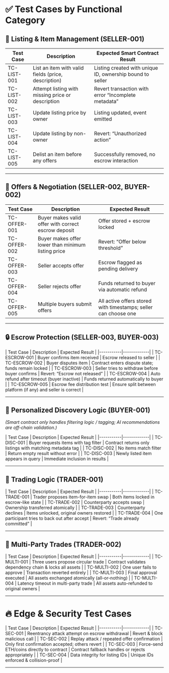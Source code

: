 # ✅ **Test Cases by Functional Category**

## 📌 **Listing & Item Management (SELLER-001)**

| Test Case   | Description                                         | Expected Smart Contract Result                            |
| ----------- | --------------------------------------------------- | --------------------------------------------------------- |
| TC-LIST-001 | List an item with valid fields (price, description) | Listing created with unique ID, ownership bound to seller |
| TC-LIST-002 | Attempt listing with missing price or description   | Revert transaction with error “Incomplete metadata”       |
| TC-LIST-003 | Update listing price by owner                       | Listing updated, event emitted                            |
| TC-LIST-004 | Update listing by non-owner                         | Revert: “Unauthorized action”                             |
| TC-LIST-005 | Delist an item before any offers                    | Successfully removed, no escrow interaction               |

---

## 🤝 **Offers & Negotiation (SELLER-002, BUYER-002)**

| Test Case    | Description                                         | Expected Result                                                 |
| ------------ | --------------------------------------------------- | --------------------------------------------------------------- |
| TC-OFFER-001 | Buyer makes valid offer with correct escrow deposit | Offer stored + escrow locked                                    |
| TC-OFFER-002 | Buyer makes offer lower than minimum listing price  | Revert: “Offer below threshold”                                 |
| TC-OFFER-003 | Seller accepts offer                                | Escrow flagged as pending delivery                              |
| TC-OFFER-004 | Seller rejects offer                                | Funds returned to buyer via automatic refund                    |
| TC-OFFER-005 | Multiple buyers submit offers                       | All active offers stored with timestamps; seller can choose one |

---

## 🔒 **Escrow Protection (SELLER-003, BUYER-003)**

| Test Case | Description | Expected Result |
|-----------|-------------|
| TC-ESCROW-001 | Buyer confirms item received | Escrow released to seller |
| TC-ESCROW-002 | Buyer disputes item | Contract enters dispute state; funds remain locked |
| TC-ESCROW-003 | Seller tries to withdraw before buyer confirms | Revert: “Escrow not released” |
| TC-ESCROW-004 | Auto refund after timeout (buyer inactive) | Funds returned automatically to buyer |
| TC-ESCROW-005 | Escrow fee distribution test | Ensure split between platform (if any) and seller is correct |

---

## 🎯 **Personalized Discovery Logic (BUYER-001)**

*(Smart contract only handles filtering logic / tagging; AI recommendations are off-chain validation.)*

| Test Case | Description | Expected Result |
|-----------|-------------|
| TC-DISC-001 | Buyer requests items with tag filter | Contract returns only listings with matching metadata tag |
| TC-DISC-002 | No items match filter | Return empty result without error |
| TC-DISC-003 | Newly listed item appears in query | Immediate inclusion in results |

---

## 🔄 **Trading Logic (TRADER-001)**

| Test Case | Description | Expected Result |
|-----------|-------------|
| TC-TRADE-001 | Trader proposes item-for-item swap | Both items locked in escrow-like state |
| TC-TRADE-002 | Counterparty accepts swap | Ownership transferred atomically |
| TC-TRADE-003 | Counterparty declines | Items unlocked, original owners restored |
| TC-TRADE-004 | One participant tries to back out after accept | Revert: “Trade already committed” |

---

## 🔗 **Multi-Party Trades (TRADER-002)**

| Test Case | Description | Expected Result |
|-----------|-------------|
| TC-MULTI-001 | Three users propose circular trade | Contract validates dependency chain & locks all assets |
| TC-MULTI-002 | One user fails to approve | Transaction reverted entirely |
| TC-MULTI-003 | Final approval executed | All assets exchanged atomically (all-or-nothing) |
| TC-MULTI-004 | Latency timeout in multi-party trade | All assets auto-refunded to original owners |

---

# 🔥 **Edge & Security Test Cases**

| Test Case | Description | Expected Result |
|-----------|-------------|
| TC-SEC-001 | Reentrancy attack attempt on escrow withdrawal | Revert & block malicious call |
| TC-SEC-002 | Replay attack / repeated offer confirmation | Only first confirmation accepted; others revert |
| TC-SEC-003 | Force-send ETH/coins directly to contract | Contract fallback handles or rejects appropriately |
| TC-SEC-004 | Data integrity for listing IDs | Unique IDs enforced & collision-proof |

---
